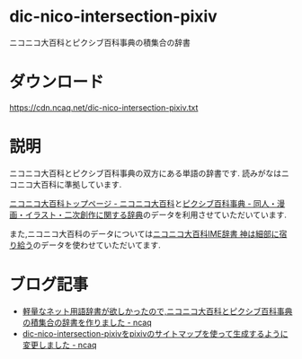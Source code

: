# dic-nico-intersection-pixiv

ニコニコ大百科とピクシブ百科事典の積集合の辞書

# ダウンロード

<https://cdn.ncaq.net/dic-nico-intersection-pixiv.txt>

# 説明

ニコニコ大百科とピクシブ百科事典の双方にある単語の辞書です.
読みがなはニコニコ大百科に準拠しています.

[ニコニコ大百科トップページ - ニコニコ大百科](http://dic.nicovideo.jp/)と[ピクシブ百科事典 - 同人・漫画・イラスト・二次創作に関する辞典](https://dic.pixiv.net/)のデータを利用させていただいています.

また,ニコニコ大百科のデータについては[ニコニコ大百科IME辞書 神は細部に宿り給う](http://tkido.com/blog/1019.html)のデータを使わせていただいてます.

# ブログ記事

* [軽量なネット用語辞書が欲しかったので,ニコニコ大百科とピクシブ百科事典の積集合の辞書を作りました - ncaq](https://www.ncaq.net/2017/03/10/)
* [dic-nico-intersection-pixivをpixivのサイトマップを使って生成するように変更しました - ncaq](https://www.ncaq.net/2017/08/23/)
